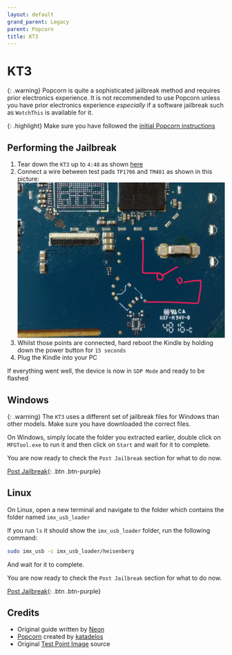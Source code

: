 ```yaml
---
layout: default
grand_parent: Legacy
parent: Popcorn
title: KT3
---
```


# KT3

{: .warning}
Popcorn is quite a sophisticated jailbreak method and requires prior electronics experience. It is not recommended to use Popcorn unless you have prior electronics experience *especially* if a software jailbreak such as `WatchThis` is available for it.

{: .highlight}
Make sure you have followed the [initial Popcorn instructions](./)

## Performing the Jailbreak
1. Tear down the `KT3` up to `4:48` as shown [here](https://youtu.be/LVt2hyPBrnA)
2. Connect a wire between test pads `TP1706` and `TM401` as shown in this picture: ![Jumpers](./KT3.webp)
3. Whilst those points are connected, hard reboot the Kindle by holding down the power button for `15 seconds`
4. Plug the Kindle into your PC

If everything went well, the device is now in `SDP Mode` and ready to be flashed

## Windows

{: .warning}
The `KT3` uses a different set of jailbreak files for Windows than other models. Make sure you have downloaded the correct files.

On Windows, simply locate the folder you extracted earlier, double click on `MFGTool.exe` to run it and then click on `Start` and wait for it to complete.

You are now ready to check the `Post Jailbreak` section for what to do now.

[Post Jailbreak](../../post-jailbreak/){: .btn .btn-purple}

## Linux
On Linux, open a new terminal and navigate to the folder which contains the folder named `imx_usb_loader`

If you run `ls` it should show the `imx_usb_loader` folder, run the following command:
~~~bash
sudo imx_usb -c imx_usb_loader/heisenberg
~~~
And wait for it to complete.

You are now ready to check the `Post Jailbreak` section for what to do now.

[Post Jailbreak](../../post-jailbreak/){: .btn .btn-purple}

## Credits
- Original guide written by [Neon](https://www.mobileread.com/forums/member.php?u=329187)
- [Popcorn](https://www.mobileread.com/forums/showthread.php?t=345655) created by [katadelos](https://www.mobileread.com/forums/member.php?u=308426)
- Original [Test Point Image](https://www.mobileread.com/forums/showthread.php?t=327055) source